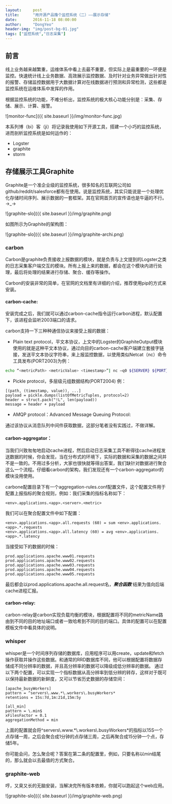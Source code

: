 ```yaml
---
layout:     post
title:      "用开源产品撸个监控系统（二）——展示存储"
date:       2016-11-18 08:00:00
author:     "DongYeo"
header-img: "img/post-bg-01.jpg"
tags: ["监控系统","日志采集"]
---
```


## 前言

线上业务越来越繁重，运维体系中看上去最不重要，但实际上是最重要的一环便是监控。快速统计线上业务数据、高效展示监控数据、及时针对业务异常做出针对性的报警、存储监控数据用于大数据计算对在线数据进行预测和异常检测，这些都是监控系统在运维体系中发挥的作用。

根据监控系统的功能，不难分析出，监控系统的极大核心功能分别是：采集、存储、展示、计算、报警。

![monitor-func]({{ site.baseurl }}/img/monitor-func.jpg)

本系列博（bi）客（ji）将记录我使用如下开源工具，搭建一个小巧的监控系统，进而剖析监控系统是如何运作的：

- Logster
- graphite
- storm

## 存储展示工具Graphite

Graphite是一个准企业级的监控系统，很多知名的互联网公司如github/reddit/salesforce都有在使用。说是监控系统，其实只能说是一个处理优化存储时间序列、展示数据的一套框架。其在官网首页的宣传语也是牛逼的不行。→\_→

![graphite-slo]({{ site.baseurl }}/img/graphite.png)

如图所示为Graphite的架构图：

![graphite-slo]({{ site.baseurl }}/img/graphite-archi.png)

### carbon

Carbon是graphite负责接收上报数据的模块，就是负责与上文提到的Logster之类的日志采集客户端交互的模块。所有上报上来的数据，都会在这个模块内进行处理，最后将处理的结果进行存储、聚合、缓存等操作。

Carbon的安装非常的简单，在官网的文档里有详细的介绍，推荐使用pip的方式来安装。

#### carbon-cache:

安装完成之后，我们就可以通过carbon-cache指令运行carbon进程，默认配置下，该进程会监听2003端口的请求。


carbon支持一下三种种通信协议来接受上报的数据：
- Plain text protocol，平文本协议，上文中的Logster的GraphiteOutput模块使用的就是这种平文本协议，通过向目的carbon-cache客户端建立套接字链接，发送平文本协议字符串，来上报监控数据，以使用类似Netcat（nc）命令工具发布(PORT2003)为例：

```bash
echo “<metricPath> <metricValue> <timestamp>”| nc –q0 ${SERVER} ${PORT}
```

- Pickle protocol，多层级元组数据结构(PORT2004)
例：

```
[(path, (timestamp, value)), ...]
payload = pickle.dumps(listOfMetricTuples, protocol=2)
header = struct.pack("!L", len(payload))
message = header + payload
```

- AMQP protocol：Advanced Message Queuing Protocol:

通过该协议从消息队列中间件获取数据，这部分笔者没有实践过，不做详解。

#### carbon-aggregator：

当我们兴致匆匆地启动cache进程，然后启动日志采集工具不断得往cache进程发送数据的时候，你会发现，当在分布式的环境下，实际的数据和采集的数据之间并不是一致的。不用过多分析，大家也很快就等得出答案，我们缺针对数据进行聚合这么一个流程。仔细看carbon的架构，我们发现还有一个carbon-aggregator的模块没用使用。

carbone配置目录下有一个aggregation-rules.conf配置文件，这个配置文件用于配置上报指标的聚合规则，例如：我们采集的指标名称如下：

```
<env>.applications.<app>.<server>.<metric>
```
我们可以在聚合配置文件中如下配置：

```
<env>.applications.<app>.all.requests (60) = sum <env>.applications.<app>.*.requests
<env>.applications.<app>.all.latency (60) = avg <env>.applications.<app>.*.latency
```
当接受如下的数据的时候：

```
prod.applications.apache.www01.requests
prod.applications.apache.www02.requests
prod.applications.apache.www03.requests
prod.applications.apache.www04.requests
prod.applications.apache.www05.requests
```
最后都会以prod.applications.apache.all.request名，***聚合函数*** 结果为值向后端cache进程汇报。


#### carbon-relay:

carbon-relay是carbon实现负载均衡的模块，根据配置将不同的metricName路由到不同的目的地址端口或者一致哈希到不同的目的端口。具体的配置可以在配置模板文件中看具体的说明。

### whisper

whisper是一个时间序列存储的数据库，应用程序可以用create，update和fetch操作获取并操作这些数据。和通常的RRD数据库不同，他可以根据配置将数据存储成不同分辨率的数据，并且高分辨率的数据可以降级成低分辨率的数据。
通过以下两个配置，可以实现一个指标数据从高分辨率到低分辨的转存，这样对于既可以保持最新数据的新鲜度，又可以节省历史数据的存储空间：

```
[apache_busyWorkers]
pattern = ^servers\.www.*\.workers\.busyWorkers*
retentions = 15s:7d,1m:21d,15m:5y

[all_min]
pattern = \.min$
xFilesFactor = 0.1
aggregationMethod = min

```

上面的配置就会将^servers\\.www.\*\\.workers\\.busyWorkers\*的指标以15S一个点存储一周，之后会聚合成1分钟的点存储三周，之后再聚合成15分钟一个点，存储5年。

你可能会问，怎么聚合呢？答案在第二条的配置里，例如，只要名称以min结尾的，那么就会以去最值的方式聚合。

### graphite-web

哼，又臭又长的无脑安装，当解决完所有版本依赖，你就可以跑起这个web应用。

![graphite-slo]({{ site.baseurl }}/img/graphite-web.png)
